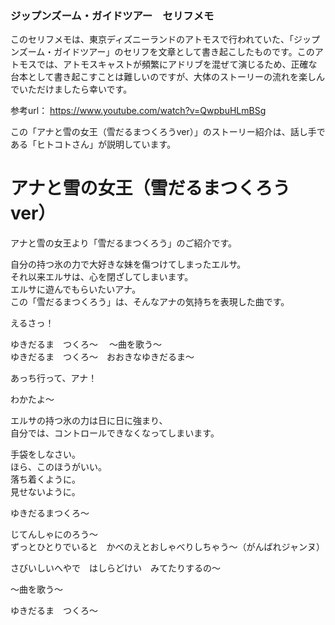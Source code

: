 ### ジップンズーム・ガイドツアー　セリフメモ  

このセリフメモは、東京ディズニーランドのアトモスで行われていた、「ジップンズーム・ガイドツアー」のセリフを文章として書き起こしたものです。このアトモスでは、アトモスキャストが頻繁にアドリブを混ぜて演じるため、正確な台本として書き起こすことは難しいのですが、大体のストーリーの流れを楽しんでいただけましたら幸いです。

参考url： https://www.youtube.com/watch?v=QwpbuHLmBSg  

この「アナと雪の女王（雪だるまつくろうver）」のストーリー紹介は、話し手である「ヒトコトさん」が説明しています。  
  
  
# アナと雪の女王（雪だるまつくろうver）  
  
アナと雪の女王より「雪だるまつくろう」のご紹介です。  
  
自分の持つ氷の力で大好きな妹を傷つけてしまったエルサ。  
それ以来エルサは、心を閉ざしてしまいます。  
エルサに遊んでもらいたいアナ。  
この「雪だるまつくろう」は、そんなアナの気持ちを表現した曲です。  
  
えるさっ！  
  
ゆきだるま　つくろ～　
～曲を歌う～  
ゆきだるま　つくろ～　おおきなゆきだるま～  
  
あっち行って、アナ！  
  
わかたよ～  
  
エルサの持つ氷の力は日に日に強まり、  
自分では、コントロールできなくなってしまいます。  
  
手袋をしなさい。  
ほら、このほうがいい。  
落ち着くように。  
見せないように。  
  
ゆきだるまつくろ～  
  
じてんしゃにのろう～  
ずっとひとりでいると　かべのえとおしゃべりしちゃう～（がんばれジャンヌ）  
  
さびいしいへやで　はしらどけい　みてたりするの～  
  
～曲を歌う～
  
ゆきだるま　つくろ～  
  
